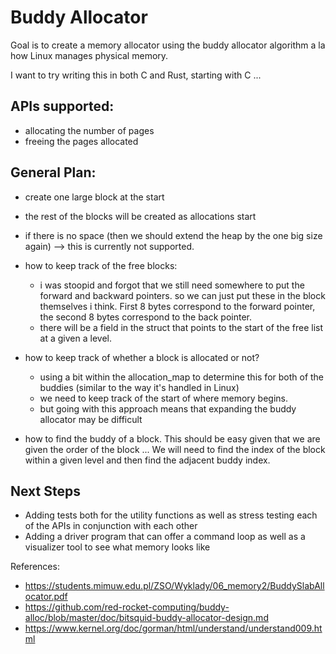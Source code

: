 # Buddy Allocator
Goal is to create a memory allocator using the buddy allocator algorithm a la how Linux manages physical memory. 

I want to try writing this in both C and Rust, starting with C ... 

## APIs supported:
- allocating the number of pages  
- freeing the pages allocated 

## General Plan:
- create one large block at the start 
- the rest of the blocks will be created as allocations start
- if there is no space (then we should extend the heap by the one big size again) --> this is currently not supported.

- how to keep track of the free blocks:
    - i was stoopid and forgot that we still need somewhere to put the forward and backward pointers. so we can just put these in the block themselves i think. First 8 bytes correspond to the forward pointer, the second 8 bytes correspond to the back pointer.
    - there will be a field in the struct that points to the start of the free list at a given a level.
- how to keep track of whether a block is allocated or not? 
    - using a bit within the allocation_map to determine this for both of the buddies (similar to the way it's handled in Linux)
    - we need to keep track of the start of where memory begins. 
    - but going with this approach means that expanding the buddy allocator may be difficult 
- how to find the buddy of a block. This should be easy given that we are given the order of the block ... We will need to find the index of the block within a given level and then find the adjacent buddy index.  

## Next Steps
- Adding tests both for the utility functions as well as stress testing each of the APIs in conjunction with each other
- Adding a driver program that can offer a command loop as well as a visualizer tool to see what memory looks like 

References: 
- https://students.mimuw.edu.pl/ZSO/Wyklady/06_memory2/BuddySlabAllocator.pdf
- https://github.com/red-rocket-computing/buddy-alloc/blob/master/doc/bitsquid-buddy-allocator-design.md
- https://www.kernel.org/doc/gorman/html/understand/understand009.html